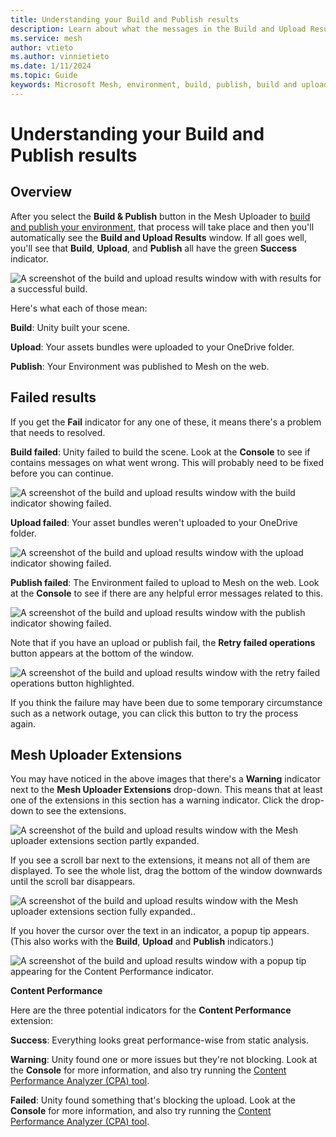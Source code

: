 ```yaml
---
title: Understanding your Build and Publish results
description: Learn about what the messages in the Build and Upload Results window mean.
ms.service: mesh
author: vtieto
ms.author: vinnietieto
ms.date: 1/11/2024
ms.topic: Guide
keywords: Microsoft Mesh, environment, build, publish, build and upload, uploader, Mesh uploader, thumbnail
---
```


# Understanding your Build and Publish results

## Overview 

After you select the **Build & Publish** button in the Mesh Uploader to [build and publish your environment](../make-your-environment-available/build-and-publish-your-environment.md), that process will take place and then you'll automatically see the **Build and Upload Results** window. If all goes well, you'll see that **Build**, **Upload**, and **Publish** all have the green **Success** indicator. 

![A screenshot of the build and upload results window with with results for a successful build.](../../media/make-your-environment-available/047-initial-build-results.png)

Here's what each of those mean:

**Build**: Unity built your scene.

**Upload**: Your assets bundles were uploaded to your OneDrive folder.

**Publish**: Your Environment was published to Mesh on the web.

## Failed results

If you get the **Fail** indicator for any one of these, it means there's a problem that needs to resolved.

**Build failed**: Unity failed to build the scene. Look at the **Console** to see if contains messages on what went wrong. This will probably need to be fixed before you can continue.

![A screenshot of the build and upload results window with the build indicator showing failed.](../../media/make-your-environment-available/062-build-failed.png)

**Upload failed**: Your asset bundles weren't uploaded to your OneDrive folder.

![A screenshot of the build and upload results window with the upload indicator showing failed.](../../media/make-your-environment-available/060-upload-failed.png)

**Publish failed**: The Environment failed to upload to Mesh on the web. Look at the **Console** to see if there are any helpful error messages related to this.

![A screenshot of the build and upload results window with the publish indicator showing failed.](../../media/make-your-environment-available/061-publish-failed.png)

Note that if you have an upload or publish fail, the **Retry failed operations** button appears at the bottom of the window. 

![A screenshot of the build and upload results window with the retry failed operations button highlighted.](../../media/make-your-environment-available/063-retry-failed-operations-button.png)

If you think the failure may have been due to some temporary circumstance such as a network outage, you can click this button to try the process again.

## Mesh Uploader Extensions

You may have noticed in the above images that there's a **Warning** indicator next to the **Mesh Uploader Extensions** drop-down. This means that at least one of the extensions in this section has a warning indicator. Click the drop-down to see the extensions.

![A screenshot of the build and upload results window with the Mesh uploader extensions section partly expanded.](../../media/make-your-environment-available/048-build-and-upload-expanded.png)

If you see a scroll bar next to the extensions, it means not all of them are displayed. To see the whole list, drag the bottom of the window downwards until the scroll bar disappears.

![A screenshot of the build and upload results window with the Mesh uploader extensions section fully expanded..](../../media/make-your-environment-available/049-build-and-upload-results-full-window.png)

If you hover the cursor over the text in an indicator, a popup tip appears. (This also works with the **Build**, **Upload** and **Publish** indicators.)

![A screenshot of the build and upload results window with a popup tip appearing for the Content Performance indicator.](../../media/make-your-environment-available/064-content-popup-help.png)

**Content Performance**

Here are the three potential indicators for the **Content Performance** extension:

**Success**: Everything looks great performance-wise from static analysis.

**Warning**: Unity found one or more issues but they're not blocking. Look at the **Console** for more information, and also try running the [Content Performance Analyzer (CPA) tool](../debug-and-optimize-performance/cpa.md).

**Failed**: Unity found something that's blocking the upload. Look at the **Console** for more information, and also try running the [Content Performance Analyzer (CPA) tool](../debug-and-optimize-performance/cpa.md).
